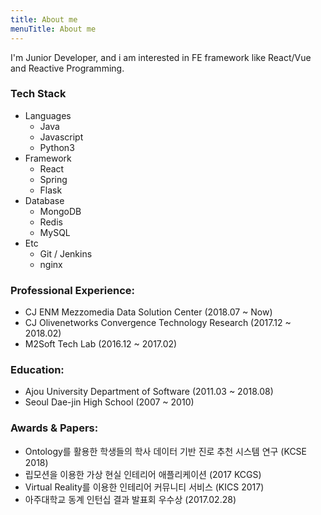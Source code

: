```yaml
---
title: About me
menuTitle: About me
---
```


I'm Junior Developer, and i am interested in FE framework like React/Vue and Reactive Programming.   

### Tech Stack
- Languages
    - Java
    - Javascript
    - Python3
- Framework
    - React
    - Spring
    - Flask
- Database
    - MongoDB
    - Redis
    - MySQL
- Etc
    - Git / Jenkins
    - nginx
    
### Professional Experience:
- CJ ENM Mezzomedia Data Solution Center (2018.07 ~ Now)
- CJ Olivenetworks Convergence Technology Research (2017.12 ~ 2018.02)
- M2Soft Tech Lab (2016.12 ~ 2017.02)

### Education:
- Ajou University Department of Software (2011.03 ~ 2018.08)
- Seoul Dae-jin High School (2007 ~ 2010)

### Awards & Papers:
- Ontology를 활용한 학생들의 학사 데이터 기반 진로 추천 시스템 연구 (KCSE 2018)
- 립모션을 이용한 가상 현실 인테리어 애플리케이션 (2017 KCGS)
- Virtual Reality를 이용한 인테리어 커뮤니티 서비스 (KICS 2017)
- 아주대학교 동계 인턴십 결과 발표회 우수상 (2017.02.28)

